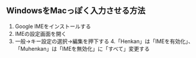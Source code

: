## WindowsをMacっぽく入力させる方法
 1. Google IMEをインストールする
 2. IMEの設定画面を開く
 3. 一般→キー設定の選択→編集を押下する
 4.「Henkan」は「IMEを有効化」、「Muhenkan」は「IMEを無効化」に「すべて」変更する
